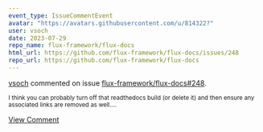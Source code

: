 ```yaml
---
event_type: IssueCommentEvent
avatar: "https://avatars.githubusercontent.com/u/814322?"
user: vsoch
date: 2023-07-29
repo_name: flux-framework/flux-docs
html_url: https://github.com/flux-framework/flux-docs/issues/248
repo_url: https://github.com/flux-framework/flux-docs
---
```


<a href='https://github.com/vsoch' target='_blank'>vsoch</a> commented on issue <a href='https://github.com/flux-framework/flux-docs/issues/248' target='_blank'>flux-framework/flux-docs#248</a>.

<small>I think you can probably turn off that readthedocs build (or delete it) and then ensure any associated links are removed as well....</small>

<a href='https://github.com/flux-framework/flux-docs/issues/248' target='_blank'>View Comment</a>